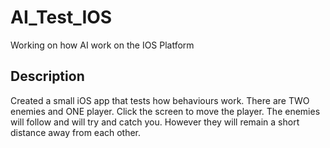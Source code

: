 # AI_Test_IOS
Working on how AI work on the IOS Platform

## Description
Created a small iOS app that tests how behaviours work.  There are TWO enemies and ONE player.  Click the screen to move
the player.  The enemies will follow and will try and catch you.  However they will remain a short distance away from each
other.
